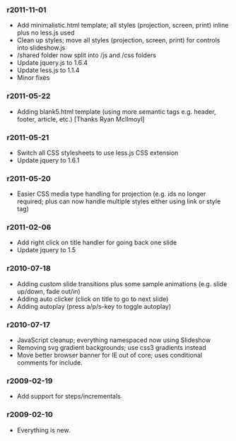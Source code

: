 ### r2011-11-01

* Add minimalistic.html template; all styles (projection, screen, print) inline plus no less.js used
* Clean up styles; move all styles (projection, screen, print) for controls into slideshow.js
* /shared folder now split into /js and /css folders
* Update jquery.js to 1.6.4
* Update less.js to 1.1.4
* Minor fixes

### r2011-05-22

* Adding blank5.html template (using more semantic tags e.g. header, footer, article, etc.) [Thanks Ryan McIlmoyl]

### r2011-05-21

* Switch all CSS stylesheets to use less.js CSS extension
* Update jquery to 1.6.1

### r2011-05-20  

* Easier CSS media type handling for projection (e.g. ids no longer required; plus can now handle multiple styles either using link or style tag)

### r2011-02-06

* Add right click on title handler for going back one slide
* Update jquery to 1.5

### r2010-07-18

* Adding custom slide transitions plus some sample animations (e.g. slide up/down, fade out/in)
* Adding auto clicker (click on title to go to next slide)
* Adding autoplay (press a/p/s-key to toggle autoplay)

### r2010-07-17

* JavaScript cleanup; everything namespaced now using Slideshow
* Removing svg gradient backgrounds; use css3 gradients instead
* Move better browser banner for IE out of core; uses conditional comments for include.

### r2009-02-19

* Add support for steps/incrementals

### r2009-02-10

* Everything is new.
